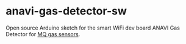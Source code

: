 # anavi-gas-detector-sw

Open source Arduino sketch for the smart WiFi dev board ANAVI Gas Detector for [MQ gas sensors](https://playground.arduino.cc/Main/MQGasSensors/).
